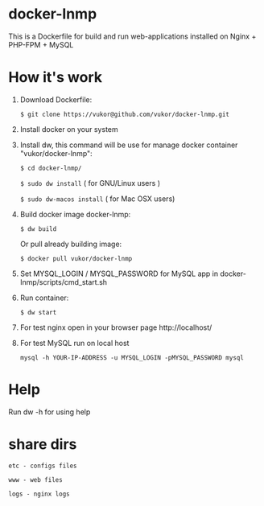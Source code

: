 docker-lnmp
===========

This is a Dockerfile for build and run web-applications installed on Nginx + PHP-FPM + MySQL

How it's work
===========

1. Download Dockerfile:

    ``$ git clone https://vukor@github.com/vukor/docker-lnmp.git``

2. Install docker on your system

3. Install dw, this command will be use for manage docker container "vukor/docker-lnmp":

    ``$ cd docker-lnmp/``
    
    ``$ sudo dw install`` ( for GNU/Linux users )
    
    ``$ sudo dw-macos install`` ( for Mac OSX users)
    

4. Build docker image docker-lnmp:

    ``$ dw build``
    
   Or pull already building image:
   
    ``$ docker pull vukor/docker-lnmp``

5. Set MYSQL_LOGIN / MYSQL_PASSWORD for MySQL app in docker-lnmp/scripts/cmd_start.sh

6. Run container:

    ``$ dw start``

7. For test nginx open in your browser page http://localhost/

8. For test MySQL run on local host
 
    ``mysql -h YOUR-IP-ADDRESS -u MYSQL_LOGIN -pMYSQL_PASSWORD mysql``


Help
===========

Run dw -h for using help


share dirs
===========

``etc - configs files``

``www - web files``

``logs - nginx logs``
